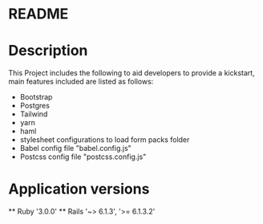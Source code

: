 # README

# Description

This Project includes the following to aid developers to provide a kickstart, main features included are listed as follows:

* Bootstrap
* Postgres
* Tailwind 
* yarn
* haml
* stylesheet configurations to load form packs folder
* Babel config file "babel.config.js"
* Postcss config file "postcss.config.js"

# Application versions

** Ruby  '3.0.0' 
** Rails '~> 6.1.3', '>= 6.1.3.2'
